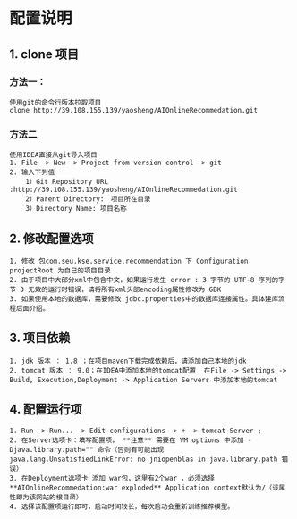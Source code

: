 # 配置说明
## 1. clone 项目
### 方法一：
    使用git的命令行版本拉取项目  
    clone http://39.108.155.139/yaosheng/AIOnlineRecommedation.git

### 方法二
    使用IDEA直接从git导入项目
    1. File -> New -> Project from version control -> git 
    2. 输入下列值
        1）Git Repository URL :http://39.108.155.139/yaosheng/AIOnlineRecommedation.git
        2）Parent Directory:　项目所在目录
        3）Directory Name: 项目名称
        

## 2. 修改配置选项
    1. 修改 包com.seu.kse.service.recommendation 下 Configuration projectRoot 为自己的项目目录
    2. 由于项目中大部分xml中包含中文，如果运行发生 error : 3 字节的 UTF-8 序列的字节 3 无效的运行时错误，请将所有xml头部encoding属性修改为 GBK
    3. 如果使用本地的数据库，需要修改 jdbc.properties中的数据库连接属性。具体建库流程后面介绍。  
## 3. 项目依赖
    1. jdk 版本 ： 1.8 ；在项目maven下载完成依赖后，请添加自己本地的jdk
    2. tomcat 版本 ： 9.0；在IDEA中添加本地的tomcat配置  在File -> Settings -> Build, Execution,Deployment -> Application Servers 中添加本地的tomcat

## 4. 配置运行项
    1. Run -> Run... -> Edit configurations -> + -> tomcat Server ;
    2. 在Server选项卡：填写配置项， **注意** 需要在 VM options 中添加 -Djava.library.path="" 命令（否则有可能出现 java.lang.UnsatisfiedLinkError: no jniopenblas in java.library.path 错误）
    3. 在Deployment选项卡 添加 war包，这里有2个war ，必须选择 **AIOnlineRecommedation:war exploded** Application context默认为/（该属性即为该网站的根目录）
    4. 选择该配置项运行即可，启动时间较长，每次启动会重新训练推荐模型。
    
